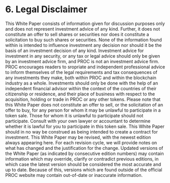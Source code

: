 # 6. Legal Disclaimer

This White Paper consists of information given for discussion purposes only and does not represent investment advice of any kind. Further, it does not constitute an offer to sell shares or securities nor does it constitute a solicitation to buy such shares or securities. None of the information found within is intended to influence investment any decision nor should it be the basis of an investment decision of any kind. Investment advice for investment in any security, or any tax or legal advice should only be given by an investment advice firm, and PROC is not an investment advice firm. PROC encourages readers to sropriate and independent professional advice to inform themselves of the legal requirements and tax consequences of any investments they make, both within PROC and within the blockchain industry as a whole. Investments should only be done with the help of an independent financial advisor within the context of the countries of their citizenship or residence, and their place of business with respect to the acquisition, holding or trade in PROC or any other tokens. Please note that this White Paper does not constitute an offer to sell, or the solicitation of an offer to buy, for any person for whom it may be unlawful to participate in a token sale. Those for whom it is unlawful to participate should not participate. Consult with your own lawyer or accountant to determine whether it is lawful for you to participate in this token sale. This White Paper should in no way be construed as being intended to create a contract for investment. This White Paper may be revised, with the newest edition always appearing here. For each revision cycle, we will provide notes on what has changed and the justification for the change. Updated versions of the White Paper (as indicated by consecutive edition numbers) may contain information which may override, clarify or contradict previous editions, in which case the latest version should be considered the most accurate and up to date. Because of this, versions which are found outside of the official PROC website may contain out-of-date or inaccurate information.
